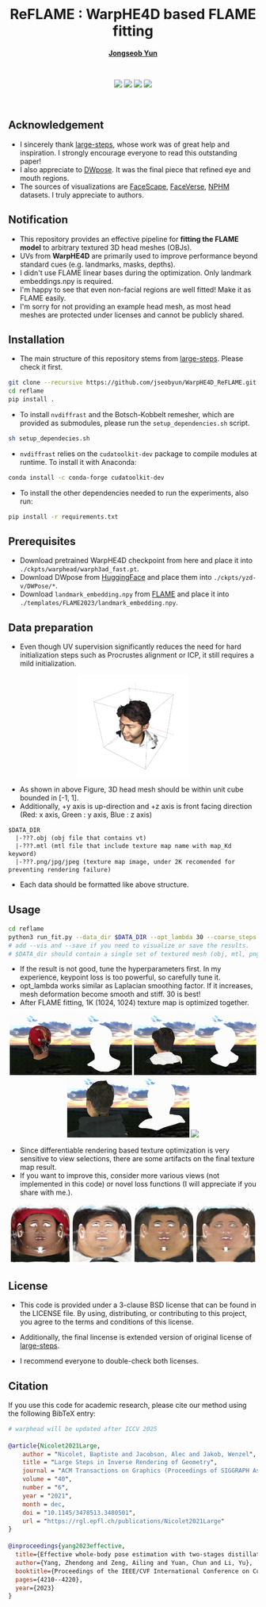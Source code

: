 
<!-- PROJECT LOGO -->
<br />
<h1 align="center">ReFLAME : WarpHE4D based FLAME fitting</h1>

<p align="center">
  <a href="https://jseobyun.github.io/"><strong>Jongseob Yun</strong></a>
</p>
<br />
<p align="center">
    <img src="./assets/facescape.gif" width="49%"/>
    <img src="./assets/faceverse.gif" width="49%"/>
    <img src="./assets/nphm.gif" width="49%"/>
    <img src="./assets/nphm2.gif" width="49%"/>
</p>

<br />


## Acknowledgement

- I sincerely thank [large-steps](https://github.com/rgl-epfl/large-steps-pytorch), whose work was of great help and inspiration. I strongly encourage everyone to read this outstanding paper!
- I also appreciate to [DWpose](https://github.com/IDEA-Research/DWPose). It was the final piece that refined eye and mouth regions.
- The sources of visualizations are [FaceScape](https://facescape.nju.edu.cn/), [FaceVerse](https://github.com/LizhenWangT/FaceVerse), [NPHM](https://github.com/SimonGiebenhain/NPHM) datasets. I truly appreciate to authors. 

## Notification

- This repository provides an effective pipeline for **fitting the FLAME model** to arbitrary textured 3D head meshes (OBJs).
- UVs from **WarpHE4D** are primarily used to improve performance beyond standard cues (e.g. landmarks, masks, depths).
- I didn't use FLAME linear bases during the optimization. Only landmark embeddings.npy is required. 
- I'm happy to see that even non-facial regions are well fitted! Make it as FLAME easily.
- I'm sorry for not providing an example head mesh, as most head meshes are protected under licenses and cannot be publicly shared.

## Installation

- The main structure of this repository stems from [large-steps](https://github.com/rgl-epfl/large-steps-pytorch). Please check it first.

```bash
git clone --recursive https://github.com/jseobyun/WarpHE4D_ReFLAME.git
cd reflame
pip install .
```


- To install `nvdiffrast` and the Botsch-Kobbelt remesher, which are provided as submodules, please run the `setup_dependencies.sh` script.
```bash
sh setup_dependecies.sh
```

- `nvdiffrast` relies on the `cudatoolkit-dev` package to compile modules at runtime.
To install it with Anaconda:
```bash
conda install -c conda-forge cudatoolkit-dev
```

- To install the other dependencies needed to run the experiments, also run:
```bash
pip install -r requirements.txt
```

## Prerequisites
- Download pretrained WarpHE4D checkpoint from here and place it into `./ckpts/warphead/warph3ad_fast.pt`.
- Download DWpose from [HuggingFace](https://huggingface.co/yzd-v/DWPose) and place them into `./ckpts/yzd-v/DWPose/*`.
- Download `landmark_embedding.npy` from [FLAME](https://flame.is.tue.mpg.de) and place it into `./templates/FLAME2023/landmark_embedding.npy`.

## Data preparation
- Even though UV supervision significantly reduces the need for hard initialization steps such as Procrustes alignment or ICP, it still requires a mild initialization.
<p align="center">
  <img src="./assets/data_normalization.png" width="45%"/>
</p>

- As shown in above Figure, 3D head mesh should be within unit cube bounded in [-1, 1].
- Additionally, +y axis is up-direction and +z axis is front facing direction (Red: x axis, Green : y axis, Blue : z axis)
```
$DATA_DIR
  |-???.obj (obj file that contains vt)
  |-???.mtl (mtl file that include texture map name with map_Kd keyword)
  |-???.png/jpg/jpeg (texture map image, under 2K recomended for preventing rendering failure)

```

- Each data should be formatted like above structure.


## Usage
```bash
cd reflame
python3 run_fit.py --data_dir $DATA_DIR --opt_lambda 30 --coarse_steps 1000 --refine_steps 300 --texture_steps 1000 --azim_range 150
# add --vis and --save if you need to visualize or save the results.
# $DATA_dir should contain a single set of textured mesh (obj, mtl, png/jpg/jpeg)
```
- If the result is not good, tune the hyperparameters first. In my experience, keypoint loss is too powerful, so carefully tune it.
- opt_lambda works similar as Laplacian smoothing factor. If it increases, mesh deformation become smooth and stiff. 30 is best!
- After FLAME fitting, 1K (1024, 1024) texture map is optimized together.
<p align="center">
  <img src="./assets/facescape_tex.gif" width="49%"/>
  <img src="./assets/faceverse_tex.gif" width="49%"/>
  <img src="./assets/nphm_tex.gif" width="49%"/>
  <img src="./assets/nphm2_tex.gif" width="49%"/>
</p>

- Since differentiable rendering based texture optimization is very sensitive to view selections, there are some artifacts on the final texture map result.
- If you want to improve this, consider more various views (not implemented in this code) or novel loss functions (I will appreciate if you share with me.). 
  
<p align="center">
  <img src="./assets/facescape_texmap.jpg" width="24%"/>
  <img src="./assets/faceverse_texmap.jpg" width="24%"/>
  <img src="./assets/nphm_texmap.jpg" width="24%"/>
  <img src="./assets/nphm2_texmap.jpg" width="24%"/>
</p>

## License
- This code is provided under a 3-clause BSD license that can be found in the LICENSE file. By using, distributing, or contributing to this project, you agree
to the terms and conditions of this license.

- Additionally, the final lincense is extended version of original license of [large-steps](https://github.com/rgl-epfl/large-steps-pytorch).
- I recommend everyone to double-check both licenses.

## Citation

If you use this code for academic research, please cite our method using the following BibTeX entry:

```bibtex
# warphead will be updated after ICCV 2025

@article{Nicolet2021Large,
    author = "Nicolet, Baptiste and Jacobson, Alec and Jakob, Wenzel",
    title = "Large Steps in Inverse Rendering of Geometry",
    journal = "ACM Transactions on Graphics (Proceedings of SIGGRAPH Asia)",
    volume = "40",
    number = "6",
    year = "2021",
    month = dec,
    doi = "10.1145/3478513.3480501",
    url = "https://rgl.epfl.ch/publications/Nicolet2021Large"
}

@inproceedings{yang2023effective,
  title={Effective whole-body pose estimation with two-stages distillation},
  author={Yang, Zhendong and Zeng, Ailing and Yuan, Chun and Li, Yu},
  booktitle={Proceedings of the IEEE/CVF International Conference on Computer Vision},
  pages={4210--4220},
  year={2023}
}
```
